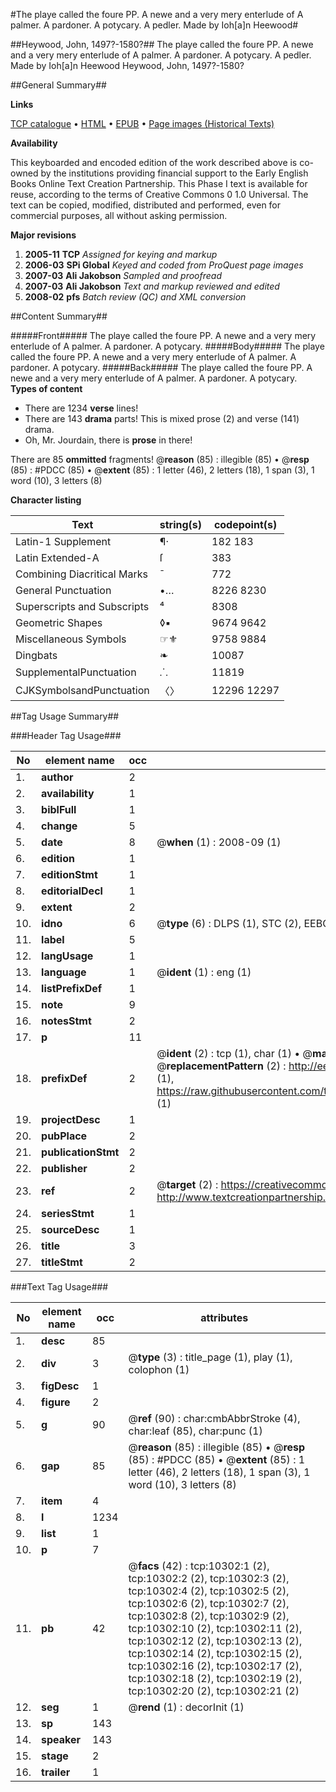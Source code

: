 #The playe called the foure PP. A newe and a very mery enterlude of A palmer. A pardoner. A potycary. A pedler. Made by Ioh[a]n Heewood#

##Heywood, John, 1497?-1580?##
The playe called the foure PP. A newe and a very mery enterlude of A palmer. A pardoner. A potycary. A pedler. Made by Ioh[a]n Heewood
Heywood, John, 1497?-1580?

##General Summary##

**Links**

[TCP catalogue](http://www.ota.ox.ac.uk/tcp/)  • 
[HTML](http://tei.it.ox.ac.uk/tcp/Texts-HTML/free/A03/A03177.html)  • 
[EPUB](http://tei.it.ox.ac.uk/tcp/Texts-EPUB/free/A03/A03177.epub) • 
[Page images (Historical Texts)](https://data.historicaltexts.jisc.ac.uk/view?pubId=eebo-99845405e&pageId=eebo-99845405e-10302-1)

**Availability**

This keyboarded and encoded edition of the
	       work described above is co-owned by the institutions
	       providing financial support to the Early English Books
	       Online Text Creation Partnership. This Phase I text is
	       available for reuse, according to the terms of Creative
	       Commons 0 1.0 Universal. The text can be copied,
	       modified, distributed and performed, even for
	       commercial purposes, all without asking permission.

**Major revisions**

1. __2005-11__ __TCP__ *Assigned for keying and markup*
1. __2006-03__ __SPi Global__ *Keyed and coded from ProQuest page images*
1. __2007-03__ __Ali Jakobson__ *Sampled and proofread*
1. __2007-03__ __Ali Jakobson__ *Text and markup reviewed and edited*
1. __2008-02__ __pfs__ *Batch review (QC) and XML conversion*

##Content Summary##

#####Front#####
The playe called the foure PP. A newe and a very mery enterlude of A palmer. A pardoner. A potycary.
#####Body#####
The playe called the foure PP. A newe and a very mery enterlude of A palmer. A pardoner. A potycary.
#####Back#####
The playe called the foure PP. A newe and a very mery enterlude of A palmer. A pardoner. A potycary.
**Types of content**

  * There are 1234 **verse** lines!
  * There are 143 **drama** parts! This is mixed prose (2) and verse (141) drama.
  * Oh, Mr. Jourdain, there is **prose** in there!

There are 85 **ommitted** fragments! 
 @__reason__ (85) : illegible (85)  •  @__resp__ (85) : #PDCC (85)  •  @__extent__ (85) : 1 letter (46), 2 letters (18), 1 span (3), 1 word (10), 3 letters (8)

**Character listing**


|Text|string(s)|codepoint(s)|
|---|---|---|
|Latin-1 Supplement|¶·|182 183|
|Latin Extended-A|ſ|383|
|Combining             Diacritical Marks|̄|772|
|General Punctuation|•…|8226 8230|
|Superscripts             and Subscripts|⁴|8308|
|Geometric Shapes|◊▪|9674 9642|
|Miscellaneous Symbols|☞⚜|9758 9884|
|Dingbats|❧|10087|
|SupplementalPunctuation|⸫|11819|
|CJKSymbolsandPunctuation|〈〉|12296 12297|

##Tag Usage Summary##

###Header Tag Usage###

|No|element name|occ|attributes|
|---|---|---|---|
|1.|__author__|2||
|2.|__availability__|1||
|3.|__biblFull__|1||
|4.|__change__|5||
|5.|__date__|8| @__when__ (1) : 2008-09 (1)|
|6.|__edition__|1||
|7.|__editionStmt__|1||
|8.|__editorialDecl__|1||
|9.|__extent__|2||
|10.|__idno__|6| @__type__ (6) : DLPS (1), STC (2), EEBO-CITATION (1), PROQUEST (1), VID (1)|
|11.|__label__|5||
|12.|__langUsage__|1||
|13.|__language__|1| @__ident__ (1) : eng (1)|
|14.|__listPrefixDef__|1||
|15.|__note__|9||
|16.|__notesStmt__|2||
|17.|__p__|11||
|18.|__prefixDef__|2| @__ident__ (2) : tcp (1), char (1)  •  @__matchPattern__ (2) : ([0-9\-]+):([0-9IVX]+) (1), (.+) (1)  •  @__replacementPattern__ (2) : http://eebo.chadwyck.com/downloadtiff?vid=$1&page=$2 (1), https://raw.githubusercontent.com/textcreationpartnership/Texts/master/tcpchars.xml#$1 (1)|
|19.|__projectDesc__|1||
|20.|__pubPlace__|2||
|21.|__publicationStmt__|2||
|22.|__publisher__|2||
|23.|__ref__|2| @__target__ (2) : https://creativecommons.org/publicdomain/zero/1.0/ (1), http://www.textcreationpartnership.org/docs/. (1)|
|24.|__seriesStmt__|1||
|25.|__sourceDesc__|1||
|26.|__title__|3||
|27.|__titleStmt__|2||


###Text Tag Usage###

|No|element name|occ|attributes|
|---|---|---|---|
|1.|__desc__|85||
|2.|__div__|3| @__type__ (3) : title_page (1), play (1), colophon (1)|
|3.|__figDesc__|1||
|4.|__figure__|2||
|5.|__g__|90| @__ref__ (90) : char:cmbAbbrStroke (4), char:leaf (85), char:punc (1)|
|6.|__gap__|85| @__reason__ (85) : illegible (85)  •  @__resp__ (85) : #PDCC (85)  •  @__extent__ (85) : 1 letter (46), 2 letters (18), 1 span (3), 1 word (10), 3 letters (8)|
|7.|__item__|4||
|8.|__l__|1234||
|9.|__list__|1||
|10.|__p__|7||
|11.|__pb__|42| @__facs__ (42) : tcp:10302:1 (2), tcp:10302:2 (2), tcp:10302:3 (2), tcp:10302:4 (2), tcp:10302:5 (2), tcp:10302:6 (2), tcp:10302:7 (2), tcp:10302:8 (2), tcp:10302:9 (2), tcp:10302:10 (2), tcp:10302:11 (2), tcp:10302:12 (2), tcp:10302:13 (2), tcp:10302:14 (2), tcp:10302:15 (2), tcp:10302:16 (2), tcp:10302:17 (2), tcp:10302:18 (2), tcp:10302:19 (2), tcp:10302:20 (2), tcp:10302:21 (2)|
|12.|__seg__|1| @__rend__ (1) : decorInit (1)|
|13.|__sp__|143||
|14.|__speaker__|143||
|15.|__stage__|2||
|16.|__trailer__|1||
